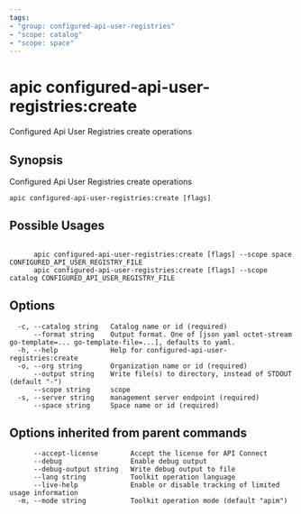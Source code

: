 ```yaml
---
tags:
- "group: configured-api-user-registries"
- "scope: catalog"
- "scope: space"
---
```

# apic configured-api-user-registries:create

Configured Api User Registries create operations

## Synopsis

Configured Api User Registries create operations

```
apic configured-api-user-registries:create [flags]
```

## Possible Usages

```

      apic configured-api-user-registries:create [flags] --scope space CONFIGURED_API_USER_REGISTRY_FILE
      apic configured-api-user-registries:create [flags] --scope catalog CONFIGURED_API_USER_REGISTRY_FILE

```

## Options

```
  -c, --catalog string   Catalog name or id (required)
      --format string    Output format. One of [json yaml octet-stream go-template=... go-template-file=...], defaults to yaml.
  -h, --help             Help for configured-api-user-registries:create
  -o, --org string       Organization name or id (required)
      --output string    Write file(s) to directory, instead of STDOUT (default "-")
      --scope string     scope
  -s, --server string    management server endpoint (required)
      --space string     Space name or id (required)
```

## Options inherited from parent commands

```
      --accept-license        Accept the license for API Connect
      --debug                 Enable debug output
      --debug-output string   Write debug output to file
      --lang string           Toolkit operation language
      --live-help             Enable or disable tracking of limited usage information
  -m, --mode string           Toolkit operation mode (default "apim")
```
